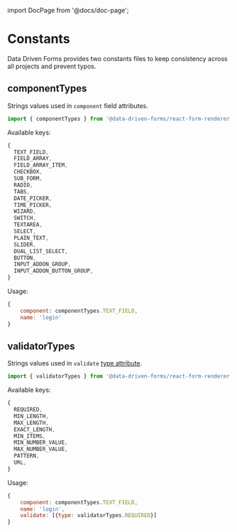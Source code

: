 import DocPage from '@docs/doc-page';

<DocPage>

# Constants

Data Driven Forms provides two constants files to keep consistency across all projects and prevent typos.

## componentTypes

Strings values used in `component` field attributes.

```jsx
import { componentTypes } from '@data-driven-forms/react-form-renderer';
```

Available keys:

```jsx
{
  TEXT_FIELD,
  FIELD_ARRAY,
  FIELD_ARRAY_ITEM,
  CHECKBOX,
  SUB_FORM,
  RADIO,
  TABS,
  DATE_PICKER,
  TIME_PICKER,
  WIZARD,
  SWITCH,
  TEXTAREA,
  SELECT,
  PLAIN_TEXT,
  SLIDER,
  DUAL_LIST_SELECT,
  BUTTON,
  INPUT_ADDON_GROUP,
  INPUT_ADDON_BUTTON_GROUP,
}
```

Usage:

```jsx
{
    component: componentTypes.TEXT_FIELD,
    name: 'login'
}
```

## validatorTypes

Strings values used in `validate` [type attribute](/schema/introduction#validate).

```jsx
import { validatorTypes } from '@data-driven-forms/react-form-renderer';
```

Available keys:

```jsx
{
  REQUIRED,
  MIN_LENGTH,
  MAX_LENGTH,
  EXACT_LENGTH,
  MIN_ITEMS,
  MIN_NUMBER_VALUE,
  MAX_NUMBER_VALUE,
  PATTERN,
  URL,
}
```

Usage:

```jsx
{
    component: componentTypes.TEXT_FIELD,
    name: 'login',
    validate: [{type: validatorTypes.REQUIRED}]
}
```

</DocPage>
